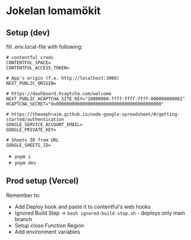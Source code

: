 # Jokelan lomamökit

## Setup (dev)

fill .env.local-file with following:

```env
# contentful creds
CONTENTFUL_SPACE=
CONTENTFUL_ACCESS_TOKEN=

# App's origin (f.e. http://localhost:3000)
NEXT_PUBLIC_ORIGIN=

# https://dashboard.hcaptcha.com/welcome
NEXT_PUBLIC_HCAPTCHA_SITE_KEY="10000000-ffff-ffff-ffff-000000000001"
HCAPTCHA_SECRET="0x0000000000000000000000000000000000000000"

# https://theoephraim.github.io/node-google-spreadsheet/#/getting-started/authentication
GOOGLE_SERVICE_ACCOUNT_EMAIL=
GOOGLE_PRIVATE_KEY=

# Sheets ID from URL
GOOGLE_SHEETS_ID=
```

- `pnpm i`
- `pnpm dev`

## Prod setup (Vercel)

Remember to:

- Add Deploy hook and paste it to contentful's web hooks
- Ignored Build Step -> `bash ignored-build-step.sh` - deploys only main branch
- Setup close Function Region
- Add environment variables
